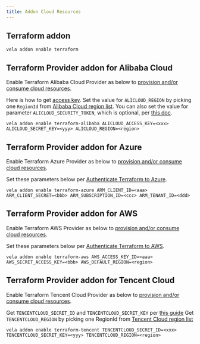 ```yaml
---
title: Addon Cloud Resources
---
```



## Terraform addon

  ```shell
  vela addon enable terraform
  ```

## Terraform Provider addon for Alibaba Cloud

  Enable Terraform Alibaba Cloud Provider as below to [provision and/or consume cloud resources](../../end-user/components/cloud-services/provision-and-consume-cloud-services).

  Here is how to get [access key](https://help.aliyun.com/knowledge_detail/38738.html). Set the value for `ALICLOUD_REGION` by picking one `RegionId` from [Alibaba Cloud region list](https://www.alibabacloud.com/help/doc-detail/72379.htm).
  You can also set the value for parameter `ALICLOUD_SECURITY_TOKEN`, which is optional, per [this doc](https://www.alibabacloud.com/help/doc-detail/28756.htm).

  ```shell
  vela addon enable terraform-alibaba ALICLOUD_ACCESS_KEY=<xxx> ALICLOUD_SECRET_KEY=<yyy> ALICLOUD_REGION=<region>
  ```

## Terraform Provider addon for Azure

  Enable Terraform Azure Provider as below to [provision and/or consume cloud resources](../../end-user/components/cloud-services/provision-and-consume-cloud-services).

  Set these parameters below per [Authenticate Terraform to Azure](https://docs.microsoft.com/en-us/azure/developer/terraform/authenticate-to-azure?tabs=bash).

  ```shell
  vela addon enable terraform-azure ARM_CLIENT_ID=<aaa> ARM_CLIENT_SECRET=<bbb> ARM_SUBSCRIPTION_ID=<ccc> ARM_TENANT_ID=<ddd>
  ```

## Terraform Provider addon for AWS

  Enable Terraform AWS Provider as below to [provision and/or consume cloud resources](../../end-user/components/cloud-services/provision-and-consume-cloud-services).

  Set these parameters below per [Authenticate Terraform to AWS](https://registry.terraform.io/providers/hashicorp/aws/latest/docs#environment-variables).

  ```shell
  vela addon enable terraform-aws AWS_ACCESS_KEY_ID=<aaa> AWS_SECRET_ACCESS_KEY=<bbb> AWS_DEFAULT_REGION=<region>
  ```

## Terraform Provider addon for Tencent Cloud

Enable Terraform Tencent Cloud Provider as below to [provision and/or consume cloud resources](../../end-user/components/cloud-services/provision-and-consume-cloud-services).

Get `TENCENTCLOUD_SECRET_ID` and `TENCENTCLOUD_SECRET_KEY` per [this guide](https://cloud.tencent.com/document/product/1213/67093)
Get  `TENCENTCLOUD_REGION` by picking one RegionId from [Tencent Cloud region list](https://cloud.tencent.com/document/api/1140/40509#.E5.9C.B0.E5.9F.9F.E5.88.97.E8.A1.A8)

  ```shell
  vela addon enable terraform-tencent TENCENTCLOUD_SECRET_ID=<xxx> TENCENTCLOUD_SECRET_KEY=<yyy> TENCENTCLOUD_REGION=<region>
  ```

